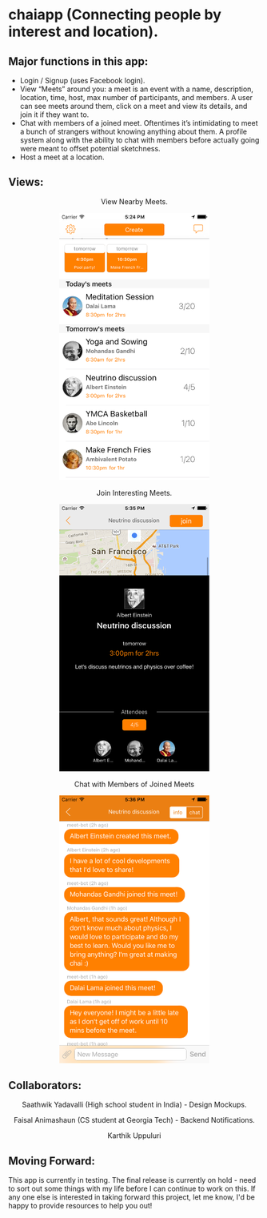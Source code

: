 # chaiapp (Connecting people by interest and location).

## Major functions in this app:

- Login / Signup (uses Facebook login).
- View “Meets” around you: a meet is an event with a name, description, location, time, host, max number of participants, and members. A user can see meets around them, click on a meet and view its details, and join it if they want to. 
- Chat with members of a joined meet. Oftentimes it’s intimidating to meet a bunch of strangers without knowing anything about them. A profile system along with the ability to chat with members before actually going were meant to offset potential sketchness. 
- Host a meet at a location.

## Views:

<p align="center">View Nearby Meets.</p>
<p align="center">
  <img src="/screenshots/MeetsView.png?raw=true" width="300"></img>
</p>

<p align="center">Join Interesting Meets.</p>
<p align="center">
  <img src="/screenshots/MeetJoin.png?raw=true" width="300"></img>
</p>

<p align="center">Chat with Members of Joined Meets</p>
<p align="center">
  <img src="/screenshots/MeetChat.png?raw=true" width="300"></img>
</p>

## Collaborators:

<p align="center">Saathwik Yadavalli (High school student in India) - Design Mockups.</p>
<p align="center">Faisal Animashaun (CS student at Georgia Tech) - Backend Notifications.</p>
<p align="center">Karthik Uppuluri</p>

## Moving Forward:

This app is currently in testing. The final release is currently on hold - need to sort out some things with my life before I can continue to work on this. If any one else is interested in taking forward this project, let me know, I'd be happy to provide resources to help you out!










